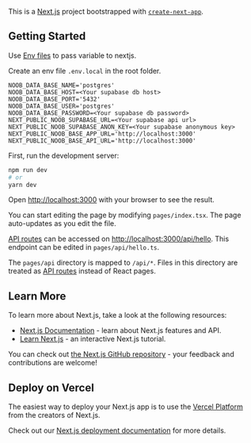 This is a [Next.js](https://nextjs.org/) project bootstrapped with [`create-next-app`](https://github.com/vercel/next.js/tree/canary/packages/create-next-app).

## Getting Started

Use [Env files](https://nextjs.org/docs/basic-features/environment-variables) to pass variable to nextjs.

Create an env file `.env.local` in the root folder.
```
NOOB_DATA_BASE_NAME='postgres'
NOOB_DATA_BASE_HOST=<Your supabase db host>
NOOB_DATA_BASE_PORT='5432'
NOOB_DATA_BASE_USER='postgres'
NOOB_DATA_BASE_PASSWORD=<Your supabase db password>
NEXT_PUBLIC_NOOB_SUPABASE_URL=<Your supabase api url>
NEXT_PUBLIC_NOOB_SUPABASE_ANON_KEY=<Your supabase anonymous key>
NEXT_PUBLIC_NOOB_BASE_APP_URL='http://localhost:3000'
NEXT_PUBLIC_NOOB_BASE_API_URL='http://localhost:3000'
```


First, run the development server:

```bash
npm run dev
# or
yarn dev
```

Open [http://localhost:3000](http://localhost:3000) with your browser to see the result.

You can start editing the page by modifying `pages/index.tsx`. The page auto-updates as you edit the file.

[API routes](https://nextjs.org/docs/api-routes/introduction) can be accessed on [http://localhost:3000/api/hello](http://localhost:3000/api/hello). This endpoint can be edited in `pages/api/hello.ts`.

The `pages/api` directory is mapped to `/api/*`. Files in this directory are treated as [API routes](https://nextjs.org/docs/api-routes/introduction) instead of React pages.

## Learn More

To learn more about Next.js, take a look at the following resources:

- [Next.js Documentation](https://nextjs.org/docs) - learn about Next.js features and API.
- [Learn Next.js](https://nextjs.org/learn) - an interactive Next.js tutorial.

You can check out [the Next.js GitHub repository](https://github.com/vercel/next.js/) - your feedback and contributions are welcome!

## Deploy on Vercel

The easiest way to deploy your Next.js app is to use the [Vercel Platform](https://vercel.com/new?utm_medium=default-template&filter=next.js&utm_source=create-next-app&utm_campaign=create-next-app-readme) from the creators of Next.js.

Check out our [Next.js deployment documentation](https://nextjs.org/docs/deployment) for more details.

